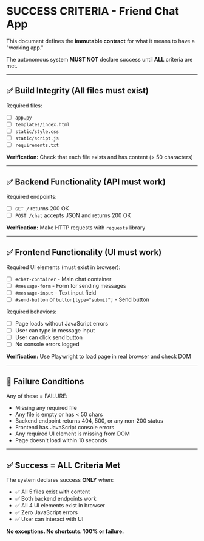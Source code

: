 # SUCCESS CRITERIA - Friend Chat App

This document defines the **immutable contract** for what it means to have a "working app."

The autonomous system **MUST NOT** declare success until **ALL** criteria are met.

---

## ✅ **Build Integrity** (All files must exist)

Required files:
- [ ] `app.py`
- [ ] `templates/index.html`  
- [ ] `static/style.css`
- [ ] `static/script.js`
- [ ] `requirements.txt`

**Verification:** Check that each file exists and has content (> 50 characters)

---

## ✅ **Backend Functionality** (API must work)

Required endpoints:
- [ ] `GET /` returns 200 OK
- [ ] `POST /chat` accepts JSON and returns 200 OK

**Verification:** Make HTTP requests with `requests` library

---

## ✅ **Frontend Functionality** (UI must work)

Required UI elements (must exist in browser):
- [ ] `#chat-container` - Main chat container
- [ ] `#message-form` - Form for sending messages  
- [ ] `#message-input` - Text input field
- [ ] `#send-button` or `button[type="submit"]` - Send button

Required behaviors:
- [ ] Page loads without JavaScript errors
- [ ] User can type in message input
- [ ] User can click send button
- [ ] No console errors logged

**Verification:** Use Playwright to load page in real browser and check DOM

---

## 🚫 **Failure Conditions**

Any of these = FAILURE:
- Missing any required file
- Any file is empty or has < 50 chars
- Backend endpoint returns 404, 500, or any non-200 status
- Frontend has JavaScript console errors
- Any required UI element is missing from DOM
- Page doesn't load within 10 seconds

---

## ✅ **Success = ALL Criteria Met**

The system declares success **ONLY** when:
- ✅ All 5 files exist with content
- ✅ Both backend endpoints work
- ✅ All 4 UI elements exist in browser
- ✅ Zero JavaScript errors
- ✅ User can interact with UI

**No exceptions. No shortcuts. 100% or failure.**

